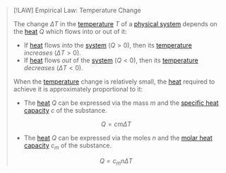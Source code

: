 >[!LAW] Empirical Law: Temperature Change
>
>The change $\Delta T$ in the [temperature](Temperature.md) $T$ of a [physical system](../../Physical%20Systems/Physical%20System.md) depends on the [heat](Heat.md) $Q$ which flows into or out of it:
>- If [heat](Heat.md) flows *into* the [system](../../Physical%20Systems/Physical%20System.md) $(Q \gt 0)$, then its [temperature](Temperature.md) *increases* $(\Delta T \gt 0)$.
>- If [heat](Heat.md) flows *out* of the [system](../../Physical%20Systems/Physical%20System.md) $(Q \lt 0)$, then its [temperature](Temperature.md) *decreases* $(\Delta T \lt 0)$.
>
>When the [temperature](../Temperature.md) change is relatively small, the [heat](../Heat.md) required to achieve it is approximately proportional to it:
>- The [heat](../Heat.md) $Q$ can be expressed via the mass $m$ and the [specific heat capacity](Specific%20Heat%20Capacity.md) $c$ of the substance.
>
>$$
>Q = c m\Delta T
>$$
>
>- The [heat](../Heat.md) $Q$ can be expressed via the moles $n$ and the [molar heat capacity](Molar%20Heat%20Capacity.md) $c_m$ of the substance.
>
>$$
>Q = c_m n \Delta T
>$$
>